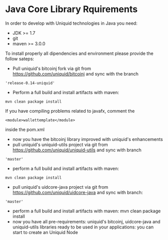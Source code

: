 Java Core Library Rquirements
==========

In order to develop with Uniquid technologies in Java you need:

* JDK >= 1.7
* git
* maven >= 3.0.0

To install  properly all dipendencies and environment please provide the follow sateps:

* Pull uniquid's bitcoinj fork via git from https://github.com/uniquid/bitcoinj and sync with the branch 
```
'release-0.14-uniquid'
```

* Perform a full build and install artifacts with maven: 
```
mvn clean package install
```

If you have compiling problems related to javafx, comment the  
```
<module>wallettemplate</module>
```
 inside the pom.xml

* now you have the bitcoinj library improved with uniquid's enhancements
* pull uniquid's uniquid-utils project via git from https://github.com/uniquid/uniquid-utils and sync with branch 
```
'master'
```
* perform a full build and install artifacts with maven: 
```
mvn clean package install
```
* pull uniquid's uidcore-java project via git from https://github.com/uniquid/uidcore-java and sync with branch:
```
'master'
```
* perform a full build and install artifacts with maven: mvn clean package install
* now you have all pre-requirements: uniquid's bitcoinj, uidcore-java and uniquid-utils libraries ready to be used in your applications: you can start to create an Uniquid Node
